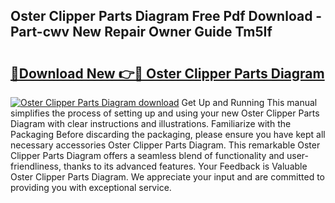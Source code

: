 ## Oster Clipper Parts Diagram Free Pdf Download - Part-cwv New Repair Owner Guide Tm5If

# <h2><a href="http://dfh718.blite.top/?on=Oster+Clipper+Parts+Diagram">🔗Download New 👉🔴 Oster Clipper Parts Diagram</a></h2>

[![Oster Clipper Parts Diagram download](https://i.imgur.com/lujVjoI.png)](http://dfh718.blite.top/?on=Oster+Clipper+Parts+Diagram)
Get Up and Running This manual simplifies the process of setting up and using your new Oster Clipper Parts Diagram with clear instructions and illustrations. Familiarize with the Packaging Before discarding the packaging, please ensure you have kept all necessary accessories Oster Clipper Parts Diagram. This remarkable Oster Clipper Parts Diagram offers a seamless blend of functionality and user-friendliness, thanks to its advanced features. Your Feedback is Valuable Oster Clipper Parts Diagram. We appreciate your input and are committed to providing you with exceptional service.
